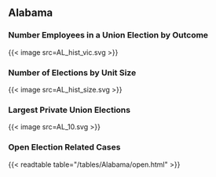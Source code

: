 ##  Alabama

### Number Employees in a Union Election by Outcome
{{< image src=AL_hist_vic.svg >}}

### Number of Elections by Unit Size
{{< image src=AL_hist_size.svg >}}

### Largest Private Union Elections
{{< image src=AL_10.svg >}}

### Open Election Related Cases
{{< readtable table="/tables/Alabama/open.html" >}}

